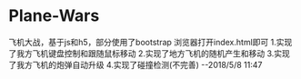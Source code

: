 # Plane-Wars
飞机大战，基于js和h5，部分使用了bootstrap
浏览器打开index.html即可
1.实现了我方飞机键盘控制和跟随鼠标移动
2.实现了地方飞机的随机产生和移动
3.实现了我方飞机的炮弹自动升级
4.实现了碰撞检测(不完善)
      --2018/5/8 11:47
